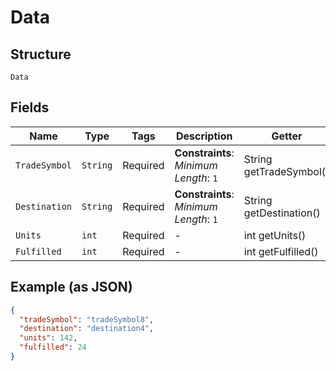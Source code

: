 
# Data

## Structure

`Data`

## Fields

| Name | Type | Tags | Description | Getter | Setter |
|  --- | --- | --- | --- | --- | --- |
| `TradeSymbol` | `String` | Required | **Constraints**: *Minimum Length*: `1` | String getTradeSymbol() | setTradeSymbol(String tradeSymbol) |
| `Destination` | `String` | Required | **Constraints**: *Minimum Length*: `1` | String getDestination() | setDestination(String destination) |
| `Units` | `int` | Required | - | int getUnits() | setUnits(int units) |
| `Fulfilled` | `int` | Required | - | int getFulfilled() | setFulfilled(int fulfilled) |

## Example (as JSON)

```json
{
  "tradeSymbol": "tradeSymbol8",
  "destination": "destination4",
  "units": 142,
  "fulfilled": 24
}
```

